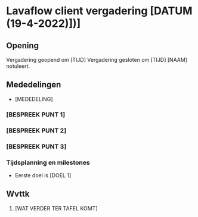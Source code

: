 # Lavaflow client vergadering [DATUM (19-4-2022)])]

## Opening

Vergadering geopend om [TIJD]
Vergadering gesloten om [TIJD]
[NAAM] notuleert.

## Mededelingen

- [MEDEDELING]

### [BESPREEK PUNT 1]

### [BESPREEK PUNT 2]

### [BESPREEK PUNT 3]

### Tijdsplanning en milestones

- Eerste doel is [DOEL 1]

## Wvttk

1. [WAT VERDER TER TAFEL KOMT]
